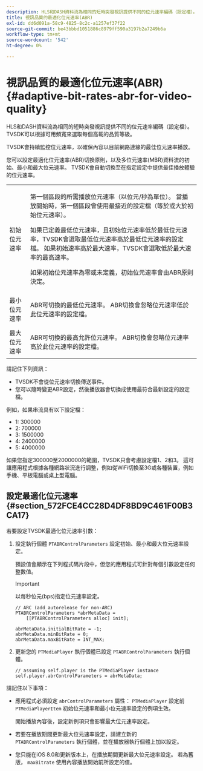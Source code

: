 ```yaml
---
description: HLS和DASH資料流為相同的短時突發視訊提供不同的位元速率編碼（設定檔）。 TVSDK可以根據可用頻寬來選取每個高載的品質等級。
title: 視訊品質的最適化位元速率(ABR)
exl-id: dd6d091a-58c9-4825-8c2c-a1257ef37f22
source-git-commit: be43bbbd1051886c8979ff590a3197b2a7249b6a
workflow-type: tm+mt
source-wordcount: '542'
ht-degree: 0%

---
```


# 視訊品質的最適化位元速率(ABR){#adaptive-bit-rates-abr-for-video-quality}

HLS和DASH資料流為相同的短時突發視訊提供不同的位元速率編碼（設定檔）。 TVSDK可以根據可用頻寬來選取每個高載的品質等級。

TVSDK會持續監控位元速率，以確保內容以目前網路連線的最佳位元速率播放。

您可以設定最適化位元速率(ABR)切換原則，以及多位元速率(MBR)資料流的初始、最小和最大位元速率。 TVSDK會自動切換至在指定設定中提供最佳播放體驗的位元速率。

<table id="table_AF838E082235406AA359BF1C1A77F85F"> 
 <tbody> 
  <tr> 
   <td colname="col01"> 初始位元速率 </td> 
   <td colname="col2"> <p>第一個區段的所需播放位元速率（以位元/秒為單位）。 當播放開始時，第一個區段會使用最接近的設定檔（等於或大於初始位元速率）。 </p> <p> 如果已定義最低位元速率，且初始位元速率低於最低位元速率，TVSDK會選取最低位元速率高於最低位元速率的設定檔。 如果初始速率高於最大速率，TVSDK會選取低於最大速率的最高速率。 </p> <p>如果初始位元速率為零或未定義，初始位元速率會由ABR原則決定。 </p> </td> 
  </tr> 
  <tr> 
   <td colname="col01"> 最小位元速率 </td> 
   <td colname="col2"> <p>ABR可切換的最低位元速率。 ABR切換會忽略位元速率低於此位元速率的設定檔。 </p> </td> 
  </tr> 
  <tr> 
   <td colname="col01"> 最大位元速率 </td> 
   <td colname="col2"> <p>ABR可切換的最高允許位元速率。 ABR切換會忽略位元速率高於此位元速率的設定檔。 </p> </td> 
  </tr> 
 </tbody> 
</table>

請記住下列資訊：

* TVSDK不會從位元速率切換傳送事件。
* 您可以隨時變更ABR設定，然後播放器會切換成使用最符合最新設定的設定檔。

例如，如果串流具有以下設定檔：

* 1: 300000
* 2: 700000
* 3: 1500000
* 4: 2400000
* 5: 4000000

如果您指定300000至2000000的範圍，TVSDK只會考慮設定檔1、2和3。 這可讓應用程式根據各種網路狀況進行調整，例如從WiFi切換至3G或各種裝置，例如手機、平板電腦或桌上型電腦。

## 設定最適化位元速率 {#section_572FCE4CC28D4DF8BD9C461F00B3CA17}

若要設定TVSDK最適化位元速率引數：

1. 設定執行個體 `PTABRControlParameters` 設定初始、最小和最大位元速率設定。

   預設值會顯示在下列程式碼片段中，但您的應用程式可針對每個引數設定任何整數值。

   >[!IMPORTANT]
   >
   >以每秒位元(bps)指定位元速率設定。

   ```
   // ARC (add autorelease for non-ARC) 
   PTABRControlParameters *abrMetaData =  
       [[PTABRControlParameters alloc] init];  
   
   abrMetaData.initialBitRate = -1; 
   abrMetaData.minBitRate = 0; 
   abrMetaData.maxBitRate = INT_MAX;
   ```

1. 更新您的 `PTMediaPlayer` 執行個體已設定 `PTABRControlParameters` 執行個體。

   ```
   // assuming self.player is the PTMediaPlayer instance 
   self.player.abrControlParameters = abrMetaData;
   ```

請記住以下事項：

* 應用程式必須設定 `abrControlParameters` 屬性： `PTMediaPlayer` 設定前 `PTMediaPlayerItem` 初始位元速率和最小位元速率設定的例項生效。

   開始播放內容後，設定新例項只會影響最大位元速率設定。

* 若要在播放期間更新最大位元速率設定，請建立新的 `PTABRControlParameters` 執行個體，並在播放器執行個體上加以設定。
* 您只能在iOS 8.0和更新版本上，在播放期間更新最大位元速率設定。 若為舊版， `maxBitrate` 使用內容播放開始前所設定的值。
